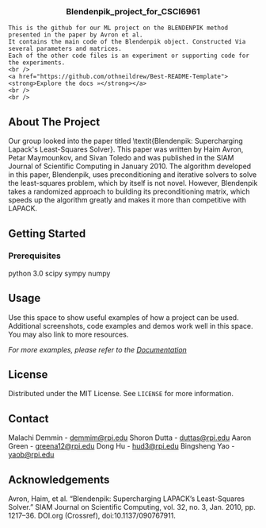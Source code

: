 

<!-- PROJECT SHIELDS -->
<!--
*** I'm using markdown "reference style" links for readability.
*** Reference links are enclosed in brackets [ ] instead of parentheses ( ).
*** See the bottom of this document for the declaration of the reference variables
*** for contributors-url, forks-url, etc. This is an optional, concise syntax you may use.
*** https://www.markdownguide.org/basic-syntax/#reference-style-links
-->

<!-- PROJECT LOGO -->
<br />
<p align="center">

  <h3 align="center">Blendenpik_project_for_CSCI6961</h3>

    This is the github for our ML project on the BLENDENPIK method presented in the paper by Avron et al. 
    It contains the main code of the Blendenpik object. Constructed Via several parameters and matrices. 
    Each of the other code files is an experiment or supporting code for the experiments. 
    <br />
    <a href="https://github.com/othneildrew/Best-README-Template"><strong>Explore the docs »</strong></a>
    <br />
    <br />
</p>





<!-- ABOUT THE PROJECT -->
## About The Project

Our group looked into the paper titled \textit{Blendenpik: Supercharging Lapack's Least-Squares Solver}. 
This paper was written by Haim Avron, Petar Maymounkov, and Sivan Toledo and was published in the SIAM Journal of Scientific Computing in January 2010.
The algorithm developed in this paper, Blendenpik, uses preconditioning and iterative solvers to solve the least-squares problem, which by itself is not novel. 
However, Blendenpik takes a randomized approach to building its preconditioning matrix, which speeds up the algorithm greatly and makes it more than competitive 
with LAPACK.

<!-- GETTING STARTED -->
## Getting Started

### Prerequisites

python 3.0
scipy
sympy
numpy


<!-- USAGE EXAMPLES -->
## Usage

Use this space to show useful examples of how a project can be used. Additional screenshots, code examples and demos work well in this space. You may also link to more resources.

_For more examples, please refer to the [Documentation](https://example.com)_



<!-- LICENSE -->
## License

Distributed under the MIT License. See `LICENSE` for more information.



<!-- CONTACT -->
## Contact

Malachi Demmin - demmim@rpi.edu
Shoron Dutta - duttas@rpi.edu
Aaron Green - greena12@rpi.edu
Dong Hu - hud3@rpi.edu
Bingsheng Yao - yaob@rpi.edu


<!-- ACKNOWLEDGEMENTS -->
## Acknowledgements
Avron, Haim, et al. “Blendenpik: Supercharging LAPACK’s Least-Squares Solver.” SIAM Journal on Scientific Computing, vol. 32, no. 3, Jan. 2010, pp. 1217–36. DOI.org (Crossref), doi:10.1137/090767911.







